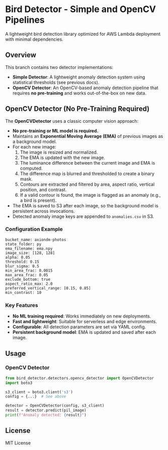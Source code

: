 # Bird Detector - Simple and OpenCV Pipelines

A lightweight bird detection library optimized for AWS Lambda deployment with minimal dependencies.

## Overview

This branch contains two detector implementations:
- **Simple Detector**: A lightweight anomaly detection system using statistical thresholds (see previous docs).
- **OpenCV Detector**: An OpenCV-based anomaly detection pipeline that requires **no pre-training** and works out-of-the-box on new data.

## OpenCV Detector (No Pre-Training Required)

The **OpenCVDetector** uses a classic computer vision approach:
- **No pre-training or ML model is required.**
- Maintains an **Exponential Moving Average (EMA)** of previous images as a background model.
- For each new image:
  1. The image is resized and normalized.
  2. The EMA is updated with the new image.
  3. The luminance difference between the current image and EMA is computed.
  4. The difference map is blurred and thresholded to create a binary mask.
  5. Contours are extracted and filtered by area, aspect ratio, vertical position, and contrast.
  6. If a valid contour is found, the image is flagged as an anomaly (e.g., a bird is present).
- The EMA is saved to S3 after each image, so the background model is persistent across invocations.
- Detected anomaly image keys are appended to `anomalies.csv` in S3.

### Configuration Example

```
bucket_name: axiondm-photos
state_folder: py
ema_filename: ema.npy
image_size: [128, 128]
alpha: 0.05
threshold: 0.15
blur_sigma: 0.5
min_area_frac: 0.0015
max_area_frac: 0.05
exclude_bottom: true
aspect_ratio_max: 2.0
preferred_vertical_range: [0.15, 0.85]
min_contrast: 10
```

### Key Features
- **No ML training required**: Works immediately on new deployments.
- **Fast and lightweight**: Suitable for serverless and edge environments.
- **Configurable**: All detection parameters are set via YAML config.
- **Persistent background model**: EMA is updated and saved after each image.

## Usage

### OpenCV Detector

```python
from bird_detector.detectors.opencv_detector import OpenCVDetector
import boto3

s3_client = boto3.client('s3')
config = {...}  # See above

detector = OpenCVDetector(config, s3_client)
result = detector.predict(pil_image)
print(f"Anomaly detected: {result}")
```

## License

MIT License 
